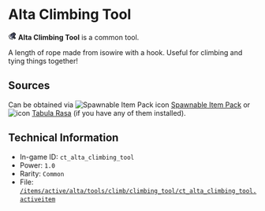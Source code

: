 # Alta Climbing Tool

<img src="https://raw.githubusercontent.com/Ceterai/Enternia/main/items/active/alta/tools/climb/climbing_tool/icon.png" alt="Alta Climbing Tool icon" loading="lazy" height="16px" width="auto" /> **Alta Climbing Tool** is a common tool.

A length of rope made from isowire with a hook. Useful for climbing and tying things together!

## Sources

Can be obtained via <img src="https://raw.githubusercontent.com/Silverfeelin/Starbound-SpawnableItemPack/master/interface/sip/iconSmall.png" alt="Spawnable Item Pack icon" width="18" height="14"/> [Spawnable Item Pack](https://steamcommunity.com/sharedfiles/filedetails/?id=733665104) or <img src="https://steamuserimages-a.akamaihd.net/ugc/263843960696222713/3EC9A7C005541F7D577EBCB8C5736B4EFC9973D6/" alt="icon" width="8" height="12"/> [Tabula Rasa](https://community.playstarbound.com/resources/the-tabula-rasa.3222/) (if you have any of them installed).

## Technical Information

- In-game ID: `ct_alta_climbing_tool`
- Power: `1.0`
- Rarity: `Common`
- File: [`/items/active/alta/tools/climb/climbing_tool/ct_alta_climbing_tool.activeitem`](https://github.com/Ceterai/Enternia/blob/main/items/active/alta/tools/climb/climbing_tool/ct_alta_climbing_tool.activeitem)
